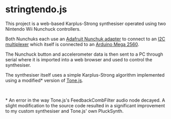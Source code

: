 # stringtendo.js

This project is a web-based Karplus-Strong synthesiser operated using two Nintendo Wii Nunchuck controllers.

Both Nunchuks each use an [Adafruit Nunchuk adapter](https://www.adafruit.com/product/4836) to connect to an [I2C multiplexer](https://www.adafruit.com/product/2717) which itself is connected to an [Arduino Mega 2560](https://store.arduino.cc/products/arduino-mega-2560-rev3).

The Nunchuck button and accelerometer data is then sent to a PC through serial where it is imported into a web browser and used to control the synthesiser.

The synthesiser itself uses a simple Karplus-Strong algorithm implemented using a modified\* version of [Tone.js]([url](https://tonejs.github.io/)https://tonejs.github.io/).

<br>

\* An error in the way Tone.js's FeedbackCombFilter audio node decayed. A slight modification to the source code resulted in a significant improvement to my custom synthesiser and Tone.js' own PluckSynth.
